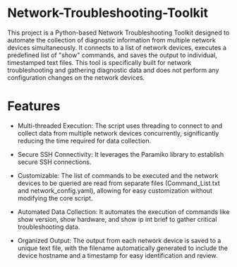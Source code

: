 # Network-Troubleshooting-Toolkit

This project is a Python-based Network Troubleshooting Toolkit designed to automate the collection of diagnostic information from multiple network devices simultaneously. It connects to a list of network devices, executes a predefined list of "show" commands, and saves the output to individual, timestamped text files. This tool is specifically built for network troubleshooting and gathering diagnostic data and does not perform any configuration changes on the network devices.

# Features

* Multi-threaded Execution: The script uses threading to connect to and collect data from multiple network devices concurrently, significantly reducing the time required for data collection.

* Secure SSH Connectivity: It leverages the Paramiko library to establish secure SSH connections.

* Customizable: The list of commands to be executed and the network devices to be queried are read from separate files (Command_List.txt and network_config.yaml), allowing for easy customization without modifying the core script.

* Automated Data Collection: It automates the execution of commands like show version, show hardware, and show ip int brief to gather critical troubleshooting data.

* Organized Output: The output from each network device is saved to a unique text file, with the filename automatically generated to include the device hostname and a timestamp for easy identification and review.
